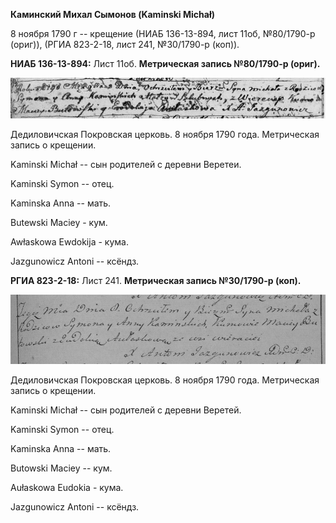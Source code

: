 **Каминский Михал Сымонов (Kaminski Michał)**

8 ноября 1790 г -- крещение (НИАБ 136-13-894, лист 11об, №80/1790-р
(ориг)), (РГИА 823-2-18, лист 241, №30/1790-р (коп)).

**НИАБ 136-13-894:** Лист 11об. **Метрическая запись №80/1790-р
(ориг).**

![](./media/aaba6f2fe620a7c4d1719249bedecbd4379684c1.png)

Дедиловичская Покровская церковь. 8 ноября 1790 года. Метрическая запись
о крещении.

Kaminski Michał -- сын родителей с деревни Веретеи.

Kaminski Symon -- отец.

Kaminska Anna -- мать.

Butewski Maciey - кум.

Awłaskowa Ewdokija - кума.

Jazgunowicz Antoni -- ксёндз.

**РГИА 823-2-18:** Лист 241. **Метрическая запись №30/1790-р (коп).**

![](./media/ea30cd5151728682b24bc42949532ec855fe3760.png)

Дедиловичская Покровская церковь. 8 ноября 1790 года. Метрическая запись
о крещении.

Kaminski Michał -- сын родителей с деревни Веретей.

Kaminski Symon -- отец.

Kaminska Anna -- мать.

Butowski Maciey -- кум.

Aułaskowa Eudokia - кума.

Jazgunowicz Antoni -- ксёндз.
